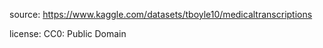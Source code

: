 source: https://www.kaggle.com/datasets/tboyle10/medicaltranscriptions

license: CC0: Public Domain
